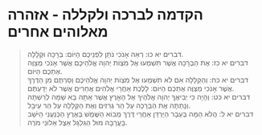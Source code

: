 # הקדמה לברכה ולקללה - אזהרה מאלוהים אחרים

> דברים יא כו: רְאֵה אָנֹכִי נֹתֵן לִפְנֵיכֶם הַיּוֹם:  בְּרָכָה וּקְלָלָה.  
> דברים יא כז: אֶת הַבְּרָכָה אֲשֶׁר תִּשְׁמְעוּ אֶל מִצְוֹת יְהוָה אֱלֹהֵיכֶם אֲשֶׁר אָנֹכִי מְצַוֶּה אֶתְכֶם הַיּוֹם.  
> דברים יא כח: וְהַקְּלָלָה אִם לֹא תִשְׁמְעוּ אֶל מִצְוֹת יְהוָה אֱלֹהֵיכֶם וְסַרְתֶּם מִן הַדֶּרֶךְ אֲשֶׁר אָנֹכִי מְצַוֶּה אֶתְכֶם הַיּוֹם:  לָלֶכֶת אַחֲרֵי אֱלֹהִים אֲחֵרִים אֲשֶׁר לֹא יְדַעְתֶּם.  
> דברים יא כט: וְהָיָה כִּי יְבִיאֲךָ יְהוָה אֱלֹהֶיךָ אֶל הָאָרֶץ אֲשֶׁר אַתָּה בָא שָׁמָּה לְרִשְׁתָּהּ וְנָתַתָּה אֶת הַבְּרָכָה עַל הַר גְּרִזִים וְאֶת הַקְּלָלָה עַל הַר עֵיבָל.  
> דברים יא ל: הֲלֹא הֵמָּה בְּעֵבֶר הַיַּרְדֵּן אַחֲרֵי דֶּרֶךְ מְבוֹא הַשֶּׁמֶשׁ בְּאֶרֶץ הַכְּנַעֲנִי הַיֹּשֵׁב בָּעֲרָבָה מוּל הַגִּלְגָּל אֵצֶל אֵלוֹנֵי מֹרֶה.  
 

